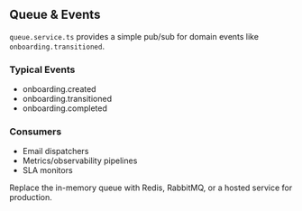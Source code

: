 ## Queue & Events

`queue.service.ts` provides a simple pub/sub for domain events like `onboarding.transitioned`.

### Typical Events
- onboarding.created
- onboarding.transitioned
- onboarding.completed

### Consumers
- Email dispatchers
- Metrics/observability pipelines
- SLA monitors

Replace the in-memory queue with Redis, RabbitMQ, or a hosted service for production.


